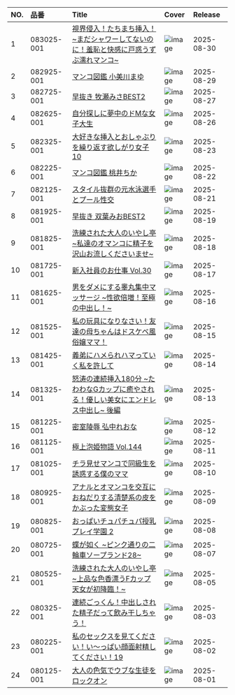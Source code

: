|NO.|品番|Title|Cover|Release|
|:---|:---|:---|:---|:---|
1|083025-001|[視界侵入！たちまち挿入！ ~まだシャワーしてないのに！羞恥と快感に戸惑うずぶ濡れマンコ~](https://www.avmoive.top/index.php/archives/59416/)|![image](https://www.caribbeancom.com/moviepages/083025-001/images/l/001.jpg)|2025-08-30
2|082925-001|[マンコ図鑑 小美川まゆ](https://www.avmoive.top/index.php/archives/59380/)|![image](https://www.caribbeancom.com/moviepages/082925-001/images/l/001.jpg)|2025-08-29
3|082725-001|[早抜き 牧瀬みさBEST2](https://www.avmoive.top/index.php/archives/59381/)|![image](https://www.caribbeancom.com/moviepages/082725-001/images/l/001.jpg)|2025-08-27
4|082625-001|[自分探しに夢中のドMな女子大生](https://www.avmoive.top/index.php/archives/59382/)|![image](https://www.caribbeancom.com/moviepages/082625-001/images/l/001.jpg)|2025-08-26
5|082325-001|[大好きな挿入とおしゃぶりを繰り返す欲しがり女子10](https://www.avmoive.top/index.php/archives/59291/)|![image](https://www.caribbeancom.com/moviepages/082325-001/images/l/001.jpg)|2025-08-23
6|082225-001|[マンコ図鑑 桃井ちか](https://www.avmoive.top/index.php/archives/59244/)|![image](https://www.caribbeancom.com/moviepages/082225-001/images/l/001.jpg)|2025-08-22
7|082125-001|[スタイル抜群の元水泳選手とプール性交](https://www.avmoive.top/index.php/archives/59245/)|![image](https://www.caribbeancom.com/moviepages/082125-001/images/l/001.jpg)|2025-08-21
8|081925-001|[早抜き 双葉みおBEST2](https://www.avmoive.top/index.php/archives/59246/)|![image](https://www.caribbeancom.com/moviepages/081925-001/images/l/001.jpg)|2025-08-19
9|081825-001|[洗練された大人のいやし亭 ~私達のオマンコに精子を沢山お流しくださいませ~](https://www.avmoive.top/index.php/archives/58679/)|![image](https://www.caribbeancom.com/moviepages/081825-001/images/l/001.jpg)|2025-08-18
10|081725-001|[新入社員のお仕事 Vol.30](https://www.avmoive.top/index.php/archives/54064/)|![image](https://www.caribbeancom.com/moviepages/081725-001/images/l/001.jpg)|2025-08-17
11|081625-001|[男をダメにする睾丸集中マッサージ ~性欲倍増！至極の中出し！~](https://www.avmoive.top/index.php/archives/54065/)|![image](https://www.caribbeancom.com/moviepages/081625-001/images/l/001.jpg)|2025-08-16
12|081525-001|[私の玩具になりなさい！友達の母ちゃんはドスケベ風俗嬢ママ！](https://www.avmoive.top/index.php/archives/54019/)|![image](https://www.caribbeancom.com/moviepages/081525-001/images/l/001.jpg)|2025-08-15
13|081425-001|[義弟にハメられハマっていく私を許して](https://www.avmoive.top/index.php/archives/54020/)|![image](https://www.caribbeancom.com/moviepages/081425-001/images/l/001.jpg)|2025-08-14
14|081325-001|[怒涛の連続挿入180分 ~たわわなGカップに癒やされる！優しい美女にエンドレス中出し~ 後編](https://www.avmoive.top/index.php/archives/54021/)|![image](https://www.caribbeancom.com/moviepages/081325-001/images/l/001.jpg)|2025-08-13
15|081225-001|[密室陵辱 弘中れおな](https://www.avmoive.top/index.php/archives/54022/)|![image](https://www.caribbeancom.com/moviepages/081225-001/images/l/001.jpg)|2025-08-12
16|081125-001|[極上泡姫物語 Vol.144](https://www.avmoive.top/index.php/archives/53914/)|![image](https://www.caribbeancom.com/moviepages/081125-001/images/l/001.jpg)|2025-08-11
17|081025-001|[チラ見せマンコで同級生を誘惑する僕のママ](https://www.avmoive.top/index.php/archives/53915/)|![image](https://www.caribbeancom.com/moviepages/081025-001/images/l/001.jpg)|2025-08-10
18|080925-001|[アナルとオマンコを交互におねだりする清楚系の皮をかぶった変態女子](https://www.avmoive.top/index.php/archives/53916/)|![image](https://www.caribbeancom.com/moviepages/080925-001/images/l/001.jpg)|2025-08-09
19|080825-001|[おっぱいチュパチュパ授乳プレイ学園 2](https://www.avmoive.top/index.php/archives/53856/)|![image](https://www.caribbeancom.com/moviepages/080825-001/images/l/001.jpg)|2025-08-08
20|080725-001|[蝶が如く ~ピンク通りの二輪車ソープランド28~](https://www.avmoive.top/index.php/archives/53857/)|![image](https://www.caribbeancom.com/moviepages/080725-001/images/l/001.jpg)|2025-08-07
21|080525-001|[洗練された大人のいやし亭 ~上品な色香漂うFカップ天女が初降臨！~](https://www.avmoive.top/index.php/archives/53858/)|![image](https://www.caribbeancom.com/moviepages/080525-001/images/l/001.jpg)|2025-08-05
22|080325-001|[連続ごっくん！中出しされた精子だって飲み干しちゃう！](https://www.avmoive.top/index.php/archives/53083/)|![image](https://www.caribbeancom.com/moviepages/080325-001/images/l/001.jpg)|2025-08-03
23|080225-001|[私のセックスを見てください！い～っぱい顔面射精してください！19](https://www.avmoive.top/index.php/archives/53084/)|![image](https://www.caribbeancom.com/moviepages/080225-001/images/l/001.jpg)|2025-08-02
24|080125-001|[大人の色気でウブな生徒をロックオン](https://www.avmoive.top/index.php/archives/53059/)|![image](https://www.caribbeancom.com/moviepages/080125-001/images/l/001.jpg)|2025-08-01